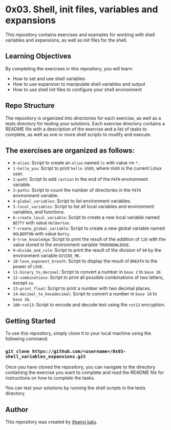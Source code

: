 # 0x03. Shell, init files, variables and expansions
This repository contains exercises and examples for working with shell variables and expansions, as well as init files for the shell.

## Learning Objectives
By completing the exercises in this repository, you will learn:

* How to set and use shell variables
* How to use expansion to manipulate shell variables and output
* How to use shell init files to configure your shell environment

## Repo Structure
The repository is organized into directories for each exercise, as well as a tests directory for testing your solutions. Each exercise directory contains a README file with a description of the exercise and a list of tasks to complete, as well as one or more shell scripts to modify and execute.

## The exercises are organized as follows:

* `0-alias`: Script to create an `alias` named `ls` with value rm `*.`
* `1-hello_you`: Script to print `hello USER`, where `USER` is the current Linux user.
* `2-path`: Script to add `/action` to the end of the `PATH` environment variable.
* `3-paths`: Script to count the number of directories in the `PATH` environment variable.
* `4-global_variables`: Script to list environment variables.
* `5-local_variables`: Script to list all local variables and environment variables, and functions.
* `6-create_local_variable`: Script to create a new local variable named `BETTY` with value `Holberton`.
* `7-create_global_variable`: Script to create a new global variable named `HOLBERTON` with value `Betty`.
* `8-true_knowledge`: Script to print the result of the addition of `128` with the value stored in the environment variable `TRUEKNOWLEDGE`.
* `9-divide_and_rule`: Script to print the result of the division of `98` by the environment variable `DIVIDE_ME`.
* `10-love_exponent_breath`: Script to display the result of `BREATH` to the power of `LOVE`.
* `11-binary_to_decimal`: Script to convert a number in `base 2` to `base 10`.
* `12-combinations`: Script to print all possible combinations of two letters, except `oo`.
* `13-print_float`: Script to print a number with two decimal places.
* `14-decimal_to_hexadecimal`: Script to convert a number in `base 10` to `base 16`.
* `100-rot13`: Script to encode and decode text using the `rot13` encryption.

## Getting Started
To use this repository, simply clone it to your local machine using the following command:


### `git clone https://github.com/<username>/0x03-shell_variables_expansions.git`
Once you have cloned the repository, you can navigate to the directory containing the exercise you want to complete and read the README file for instructions on how to complete the tasks.

You can test your solutions by running the shell scripts in the tests directory.

## Author
This repository was created by [ifeanyi kalu](https://github.com/fazzy12).
